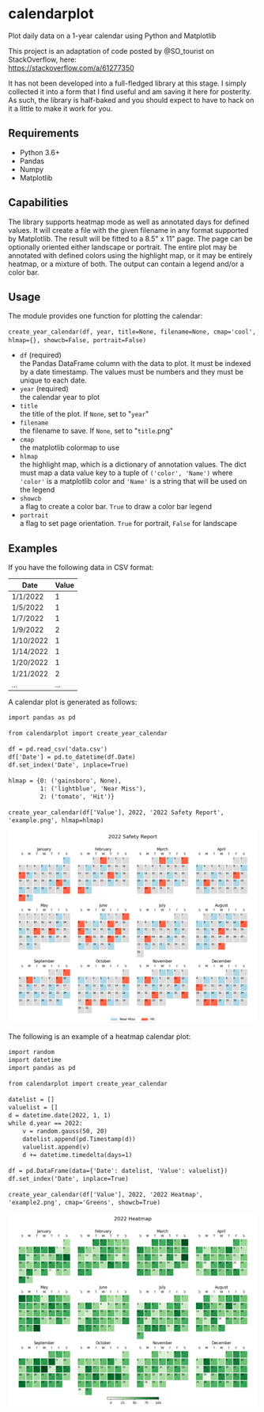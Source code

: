 # calendarplot
Plot daily data on a 1-year calendar using Python and Matplotlib

This project is an adaptation of code posted by @SO_tourist on StackOverflow,
here:  
https://stackoverflow.com/a/61277350

It has not been developed into a full-fledged library at this stage.  I simply
collected it into a form that I find useful and am saving it here for posterity.
As such, the library is half-baked and you should expect to have to hack on it
a little to make it work for you.

## Requirements

- Python 3.6+
- Pandas
- Numpy
- Matplotlib

## Capabilities

The library supports heatmap mode as well as annotated days for defined values.
It will create a file with the given filename in any format supported by
Matplotlib.  The result will be fitted to a 8.5" x 11" page.  The page can be
optionally oriented either landscape or portrait.  The entire plot may be
annotated with defined colors using the highlight map, or it may be entirely
heatmap, or a mixture of both.  The output can contain a legend and/or a color
bar.

## Usage

The module provides one function for plotting the calendar:

`create_year_calendar(df, year, title=None, filename=None, cmap='cool', hlmap={}, showcb=False, portrait=False)`

- `df` (required)  
  the Pandas DataFrame column with the data to plot.  It must be indexed by a
  date timestamp.  The values must be numbers and they must be unique to each
  date.
- `year` (required)  
  the calendar year to plot
- `title`  
  the title of the plot.  If `None`, set to "`year`"
- `filename`  
  the filename to save.  If `None`, set to "`title`.png"
- `cmap`  
  the matplotlib colormap to use
- `hlmap`  
  the highlight map, which is a dictionary of annotation values.  The dict must
  map a data value key to a tuple of `('color', 'Name')` where `'color'` is a
  matplotlib color and `'Name'` is a string that will be used on the legend
- `showcb`  
  a flag to create a color bar.  `True` to draw a color bar legend
- `portrait`  
  a flag to set page orientation. `True` for portrait, `False` for landscape

## Examples

If you have the following data in CSV format:  

Date       | Value
---------- | -----
1/1/2022   | 1
1/5/2022   | 1
1/7/2022   | 1
1/9/2022   | 2
1/10/2022  | 1
1/14/2022  | 1
1/20/2022  | 1
1/21/2022  | 2
...        | ...

A calendar plot is generated as follows:

```
import pandas as pd

from calendarplot import create_year_calendar

df = pd.read_csv('data.csv')
df['Date'] = pd.to_datetime(df.Date)
df.set_index('Date', inplace=True)

hlmap = {0: ('gainsboro', None),
         1: ('lightblue', 'Near Miss'),
         2: ('tomato', 'Hit')}

create_year_calendar(df['Value'], 2022, '2022 Safety Report', 'example.png', hlmap=hlmap)
```

![example plot](example.png)

The following is an example of a heatmap calendar plot:

```
import random
import datetime
import pandas as pd

from calendarplot import create_year_calendar

datelist = []
valuelist = []
d = datetime.date(2022, 1, 1)
while d.year == 2022:
    v = random.gauss(50, 20)
    datelist.append(pd.Timestamp(d))
    valuelist.append(v)
    d += datetime.timedelta(days=1)

df = pd.DataFrame(data={'Date': datelist, 'Value': valuelist})
df.set_index('Date', inplace=True)

create_year_calendar(df['Value'], 2022, '2022 Heatmap', 'example2.png', cmap='Greens', showcb=True)
```

![example plot](example2.png)
